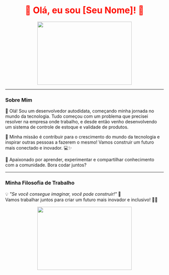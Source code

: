 <h1 align="center">
  <span style="color: #e66465; animation: rainbow 5s infinite;">🌈 Olá, eu sou [Seu Nome]! 🌈</span>
</h1>

<p align="center">
  <img src="https://media.giphy.com/media/13HgwGsXF0aiGY/giphy.gif" width="300" height="200" />
</p>

---

### Sobre Mim

👋 Olá! Sou um desenvolvedor autodidata, começando minha jornada no mundo da tecnologia. Tudo começou com um problema que precisei resolver na empresa onde trabalho, e desde então venho desenvolvendo um sistema de controle de estoque e validade de produtos.

🚀 Minha missão é contribuir para o crescimento do mundo da tecnologia e inspirar outras pessoas a fazerem o mesmo! Vamos construir um futuro mais conectado e inovador. 💻✨

🎨 Apaixonado por aprender, experimentar e compartilhar conhecimento com a comunidade. Bora codar juntos?

---

### Minha Filosofia de Trabalho

💡 _"Se você consegue imaginar, você pode construir!"_ 🚀  
Vamos trabalhar juntos para criar um futuro mais inovador e inclusivo! 🌈✨

<p align="center">
  <img src="https://media.giphy.com/media/26BRQTezZrKak4BeE/giphy.gif" width="300" height="200" />
</p>

<style>
  @keyframes rainbow {
    0% { color: red; }
    25% { color: orange; }
    50% { color: yellow; }
    75% { color: green; }
    100% { color: blue; }
  }
</style>
